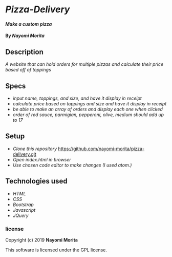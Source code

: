# _Pizza-Delivery_

#### _Make a custom pizza_

#### By _**Nayomi Morita**_

## Description

_A website that can hold orders for multiple pizzas and calculate their price based off of toppings_

## Specs

* _input name, toppings, and size, and have it display in receipt_
* _calculate price based on toppings and size and have it display in receipt_
* _be able to make an array of orders and display each one when clicked_
* _order of red sauce, parmigian, pepperoni, olive, medium should add up to 17_


## Setup

* _Clone this repository_ https://github.com/nayomi-morita/pizza-delivery.git
* _Open index.html in browser_
* _Use chosen code editor to make changes (I used atom.)_

## Technologies used
* _HTML_
* _CSS_
* _Bootstrap_
* _Javascript_
* _JQuery_

### license

Copyright (c) 2019 **Nayomi Morita**

This software is licensed under the GPL license.
